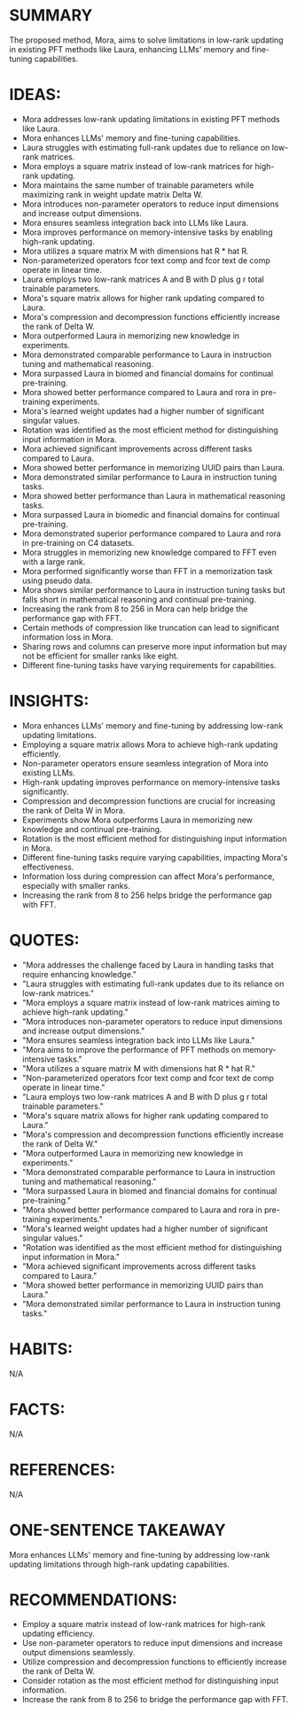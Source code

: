 # SUMMARY
The proposed method, Mora, aims to solve limitations in low-rank updating in existing PFT methods like Laura, enhancing LLMs' memory and fine-tuning capabilities.

# IDEAS:
- Mora addresses low-rank updating limitations in existing PFT methods like Laura.
- Mora enhances LLMs' memory and fine-tuning capabilities.
- Laura struggles with estimating full-rank updates due to reliance on low-rank matrices.
- Mora employs a square matrix instead of low-rank matrices for high-rank updating.
- Mora maintains the same number of trainable parameters while maximizing rank in weight update matrix Delta W.
- Mora introduces non-parameter operators to reduce input dimensions and increase output dimensions.
- Mora ensures seamless integration back into LLMs like Laura.
- Mora improves performance on memory-intensive tasks by enabling high-rank updating.
- Mora utilizes a square matrix M with dimensions hat R * hat R.
- Non-parameterized operators fcor text comp and fcor text de comp operate in linear time.
- Laura employs two low-rank matrices A and B with D plus g r total trainable parameters.
- Mora's square matrix allows for higher rank updating compared to Laura.
- Mora's compression and decompression functions efficiently increase the rank of Delta W.
- Mora outperformed Laura in memorizing new knowledge in experiments.
- Mora demonstrated comparable performance to Laura in instruction tuning and mathematical reasoning.
- Mora surpassed Laura in biomed and financial domains for continual pre-training.
- Mora showed better performance compared to Laura and rora in pre-training experiments.
- Mora's learned weight updates had a higher number of significant singular values.
- Rotation was identified as the most efficient method for distinguishing input information in Mora.
- Mora achieved significant improvements across different tasks compared to Laura.
- Mora showed better performance in memorizing UUID pairs than Laura.
- Mora demonstrated similar performance to Laura in instruction tuning tasks.
- Mora showed better performance than Laura in mathematical reasoning tasks.
- Mora surpassed Laura in biomedic and financial domains for continual pre-training.
- Mora demonstrated superior performance compared to Laura and rora in pre-training on C4 datasets.
- Mora struggles in memorizing new knowledge compared to FFT even with a large rank.
- Mora performed significantly worse than FFT in a memorization task using pseudo data.
- Mora shows similar performance to Laura in instruction tuning tasks but falls short in mathematical reasoning and continual pre-training.
- Increasing the rank from 8 to 256 in Mora can help bridge the performance gap with FFT.
- Certain methods of compression like truncation can lead to significant information loss in Mora.
- Sharing rows and columns can preserve more input information but may not be efficient for smaller ranks like eight.
- Different fine-tuning tasks have varying requirements for capabilities.

# INSIGHTS:
- Mora enhances LLMs' memory and fine-tuning by addressing low-rank updating limitations.
- Employing a square matrix allows Mora to achieve high-rank updating efficiently.
- Non-parameter operators ensure seamless integration of Mora into existing LLMs.
- High-rank updating improves performance on memory-intensive tasks significantly.
- Compression and decompression functions are crucial for increasing the rank of Delta W in Mora.
- Experiments show Mora outperforms Laura in memorizing new knowledge and continual pre-training.
- Rotation is the most efficient method for distinguishing input information in Mora.
- Different fine-tuning tasks require varying capabilities, impacting Mora's effectiveness.
- Information loss during compression can affect Mora's performance, especially with smaller ranks.
- Increasing the rank from 8 to 256 helps bridge the performance gap with FFT.

# QUOTES:
- "Mora addresses the challenge faced by Laura in handling tasks that require enhancing knowledge."
- "Laura struggles with estimating full-rank updates due to its reliance on low-rank matrices."
- "Mora employs a square matrix instead of low-rank matrices aiming to achieve high-rank updating."
- "Mora introduces non-parameter operators to reduce input dimensions and increase output dimensions."
- "Mora ensures seamless integration back into LLMs like Laura."
- "Mora aims to improve the performance of PFT methods on memory-intensive tasks."
- "Mora utilizes a square matrix M with dimensions hat R * hat R."
- "Non-parameterized operators fcor text comp and fcor text de comp operate in linear time."
- "Laura employs two low-rank matrices A and B with D plus g r total trainable parameters."
- "Mora's square matrix allows for higher rank updating compared to Laura."
- "Mora's compression and decompression functions efficiently increase the rank of Delta W."
- "Mora outperformed Laura in memorizing new knowledge in experiments."
- "Mora demonstrated comparable performance to Laura in instruction tuning and mathematical reasoning."
- "Mora surpassed Laura in biomed and financial domains for continual pre-training."
- "Mora showed better performance compared to Laura and rora in pre-training experiments."
- "Mora's learned weight updates had a higher number of significant singular values."
- "Rotation was identified as the most efficient method for distinguishing input information in Mora."
- "Mora achieved significant improvements across different tasks compared to Laura."
- "Mora showed better performance in memorizing UUID pairs than Laura."
- "Mora demonstrated similar performance to Laura in instruction tuning tasks."

# HABITS:
N/A

# FACTS:
N/A

# REFERENCES:
N/A

# ONE-SENTENCE TAKEAWAY
Mora enhances LLMs' memory and fine-tuning by addressing low-rank updating limitations through high-rank updating capabilities.

# RECOMMENDATIONS:
- Employ a square matrix instead of low-rank matrices for high-rank updating efficiency.
- Use non-parameter operators to reduce input dimensions and increase output dimensions seamlessly.
- Utilize compression and decompression functions to efficiently increase the rank of Delta W.
- Consider rotation as the most efficient method for distinguishing input information.
- Increase the rank from 8 to 256 to bridge the performance gap with FFT.